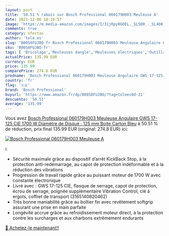 ```yaml
---
layout: post
title: '50.51 % rabais sur Bosch Professional 060179H003 Meuleuse A'
date: 2021-12-06 18:16:57
image: 'https://m.media-amazon.com/images/I/31jRpy0GOEL._SL500_._SL400_.jpg'
comments: true
category: ofertas
author: 'tole.es'
slug: 'B00S8FUJBO-fr Bosch Professional 060179H003 Meuleuse Angulaire GWS...'
sku: 'B00S8FUJBO-fr'
tags: [ 'Bricolage','Meuleuses dangle','Meuleuses électriques','Outillage à main et électroportatif','Outillage électroportatif','bosch professional', ]
actualPrice: 135.99 EUR
currency: EUR
price: 135.99
comparePrice: 274.8 EUR
prodname: 'Bosch Professional 060179H003 Meuleuse Angulaire GWS 17-125 CIE  1700 W  Diamètre de Disque : 125 mm  Boite Carton  Bleu'
country: 'fr'
flag: '🇫🇷'
brand: 'Bosch Professional'
buyurl: 'https://www.amazon.fr/dp/B00S8FUJBO/?tag=tolees0d-21'
descuento: '50.51'
average: '135.99'
---
```


Vous avez [Bosch Professional 060179H003 Meuleuse Angulaire GWS 17-125 CIE  1700 W  Diamètre de Disque : 125 mm  Boite Carton  Bleu](https://www.amazon.fr/dp/B00S8FUJBO/?tag=tolees0d-21)  à  50.51 % de réduction, prix final  135.99 EUR (original: 274.8 EUR) ici:

[![Bosch Professional 060179H003 Meuleuse A](https://m.media-amazon.com/images/I/31jRpy0GOEL._SL500_._SL400_.jpg)](https://www.amazon.fr/dp/B00S8FUJBO/?tag=tolees0d-21)

ℹ️:

- Sécurité maximale grâce au dispositif d’arrêt KickBack Stop, à la protection anti-redémarrage, au capot de protection indéformable et à la réduction des vibrations
- Progression de travail rapide grâce au puissant moteur de 1700 W avec constante électronique
- Livré avec : GWS 17-125 CIE, flasque de serrage, capot de protection, écrou de serrage, poignée supplémentaire Vibration Control, clé à ergots, coffret de transport (3165140820462)
- Très bonne maniabilité grâce au boîtier fin avec revêtement softgrip assurant une prise en main parfaite
- Longévité accrue grâce au refroidissement moteur direct, à la protection contre les surcharges et aux charbons extrêmement endurants

[🛒 Achetez-le maintenant!!](https://www.amazon.fr/dp/B00S8FUJBO/?tag=tolees0d-21)
